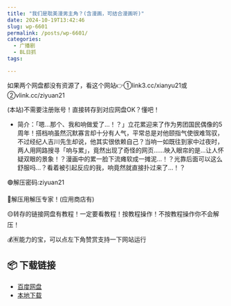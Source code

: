 ```yaml
---
title: "我们是耽美漫男主角？(含漫画，可结合漫画听)"
date: 2024-10-19T13:42:46
slug: wp-6601
permalink: /posts/wp-6601/
categories:
  - 广播剧
  - BL日抓
tags:

---
```


如果两个网盘都没有资源了，看这个网站👉①link3.cc/xianyu21或②vlink.cc/ziyuan21

(本站)不需要注册账号！直接转存到对应网盘OK？懂吧！

*   简介：「嗯…那个、我和响做爱了…！？」立花累迎来了作为男团国民偶像的5周年！搭档响虽然沉默寡言却十分有人气，平常总是对他颐指气使很难驾驭，不过经纪人吉川先生却说，他其实很依赖自己？当响一如既往到家中过夜时，两人用网路搜寻「响与累」，竟然出现了奇怪的网页……映入眼帘的是…让人怀疑双眼的景象！？漫画中的累一脸下流瘫软成一摊泥…！？光靠后面可以这么舒服吗…？看着被引起反应的我，响竟然就直接扑过来了…！？

🟢解压密码:ziyuan21

🔵解压用解压专家！(应用商店有)

🟡转存的链接网盘有教程！一定要看教程！按教程操作！不按教程操作你不会解压！

💰🈶能力的宝，可以点左下角赞赏支持一下网站运行

## 📦 下载链接
- [百度网盘](https://blziyuan21.com/pay-download/6601?key=32fc5a7ade&down_id=0)
- [本地下载](https://blziyuan21.com/pay-download/6601?key=32fc5a7ade&down_id=1)

